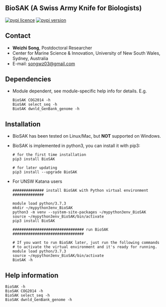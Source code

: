 
## BioSAK (A Swiss Army Knife for Biologists)

[![pypi licence       ](https://img.shields.io/pypi/l/BioSAK.svg)](https://opensource.org/licenses/gpl-3.0.html)
[![pypi version       ](https://img.shields.io/pypi/v/BioSAK.svg)](https://pypi.python.org/pypi/BioSAK) 

Contact
---

+ **Weizhi Song**, Postdoctoral Researcher
+ Center for Marine Science & Innovation, University of New South Wales, Sydney, Australia
+ E-mail: songwz03@gmail.com

Dependencies
---

+ Module dependent, see module-specific help info for details. E.g.

      BioSAK COG2014 -h
      BioSAK select_seq -h
      BioSAK dwnld_GenBank_genome -h

Installation
---

+ BioSAK has been tested on Linux/Mac, but **NOT** supported on Windows.

+ BioSAK is implemented in python3, you can install it with pip3:

      # for the first time installation
      pip3 install BioSAK
      
      # for later updating
      pip3 install --upgrade BioSAK
      
+ For UNSW Katana users

      ############## install BioSAK with Python virtual environment ##############
      
      module load python/3.7.3
      mkdir ~/mypython3env_BioSAK
      python3 -m venv --system-site-packages ~/mypython3env_BioSAK
      source ~/mypython3env_BioSAK/bin/activate
      pip3 install BioSAK
        
      ################################ run BioSAK ################################

      # If you want to run BioSAK later, just run the following commands 
      # to activate the virtual environment and it's ready for running.
      module load python/3.7.3
      source ~/mypython3env_BioSAK/bin/activate
      BioSAK -h

Help information
---

    BioSAK -h
    BioSAK COG2014 -h
    BioSAK select_seq -h
    BioSAK dwnld_GenBank_genome -h

    